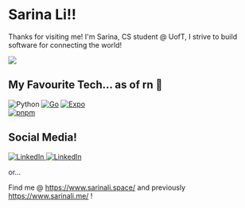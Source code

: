 # Sarina Li!!

Thanks for visiting me! I'm Sarina, CS student @ UofT, I strive to build software for connecting the world!

![](https://komarev.com/ghpvc/?username=sarinali)

## My Favourite Tech... as of rn 🤲

![Python](https://img.shields.io/badge/Python-3776AB?style=for-the-badge&logo=python&logoColor=white)
[![Go](https://img.shields.io/badge/Go-%2300ADD8.svg?&logo=go&logoColor=white)](#)
[![Expo](https://img.shields.io/badge/Expo-000020?logo=expo&logoColor=fff)](#)\
[![pnpm](https://img.shields.io/badge/pnpm-F69220?logo=pnpm&logoColor=fff)](#)


## Social Media!

<a href="https://www.linkedin.com/in/sarinali/" target="_blank">
  <img src="https://img.shields.io/badge/linkedin-%230077B5.svg?style=for-the-badge&logo=linkedin&logoColor=white" alt="LinkedIn"/>
</a>
<a href="https://www.notion.so/Sarina-s-Corner-a44daa48a7e64578986486f859f767af" target="_blank">
  <img src="https://img.shields.io/badge/Notion-000?logo=notion&logoColor=fff" alt="LinkedIn"/>
</a>

or...

Find me @ https://www.sarinali.space/ and previously https://www.sarinali.me/ !
